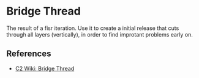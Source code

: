 # Bridge Thread

The result of a fisr iteration. Use it to create a initial release that cuts through all layers (vertically), in order to find improtant problems early on.

## References

* [C2 Wiki: Bridge Thread](https://c2.com/cgi/wiki?BridgeThread)
